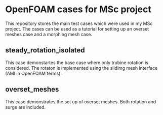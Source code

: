 # OpenFOAM cases for MSc project

This repository stores the main test cases which were used in my MSc project. The cases can be used as a tutorial for setting up an overset meshes case and a morphing mesh case.

## steady_rotation_isolated

This case demonstartes the base case where only trubine rotation is considered. The rotaton is implemented using the slidimg mesh interface (AMI in OpenFOAM terms).

## overset_meshes

This case demonstrates the set up of overset meshes. Both rotation and surge are included.
